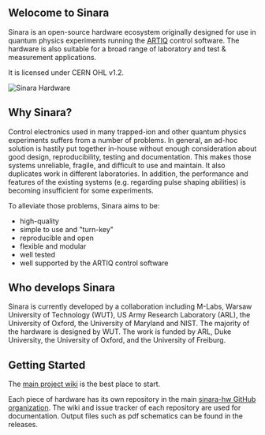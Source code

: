 ## Welocome to Sinara

Sinara is an open-source hardware ecosystem originally designed for use in quantum physics experiments running the [ARTIQ](https://m-labs.hk/artiq/) control software.  The hardware is also suitable for a broad range of laboratory and test & measurement applications.

It is licensed under CERN OHL v1.2.

![Sinara Hardware](https://sinara-hw.github.io/assets/ARTIQ_Sinara_hardware_tiny.jpg)

## Why Sinara?

Control electronics used in many trapped-ion and other quantum physics experiments suffers from a number of problems. In general, an ad-hoc solution is hastily put together in-house without enough consideration about good design, reproducibility, testing and documentation. This makes those systems unreliable, fragile, and difficult to use and maintain. It also duplicates work in different laboratories. In addition, the performance and features of the existing systems (e.g. regarding pulse shaping abilities) is becoming insufficient for some experiments.

To alleviate those problems, Sinara aims to be:

- high-quality
- simple to use and "turn-key"
- reproducible and open
- flexible and modular
- well tested
- well supported by the ARTIQ control software

## Who develops Sinara

Sinara is currently developed by a collaboration including M-Labs, Warsaw University of Technology (WUT), US Army Research Laboratory (ARL), the University of Oxford, the University of Maryland and NIST. The majority of the hardware is designed by WUT. The work is funded by ARL, Duke University, the University of Oxford, and the University of Freiburg.


## Getting Started

The [main project wiki](https://github.com/sinara-hw/meta/wiki) is the best place to start.

Each piece of hardware has its own repository in the main [sinara-hw GitHub organization](https://github.com/sinara-hw).  The wiki and issue tracker of each repository are used for documentation.  Output files such as pdf schematics can be found in the releases.
